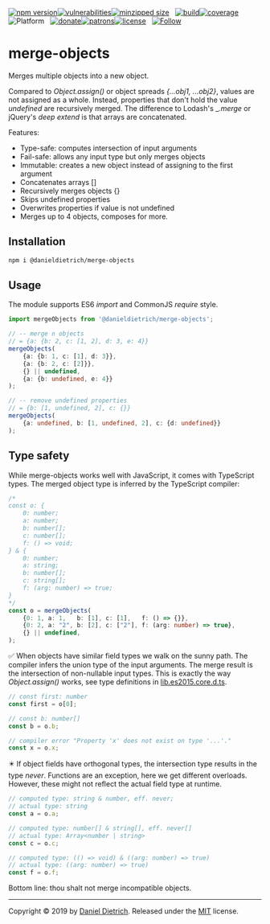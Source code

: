 [![npm version](https://img.shields.io/npm/v/@danieldietrich/merge-objects?logo=npm&style=flat-square)](https://www.npmjs.com/package/@danieldietrich/merge-objects/)[![vulnerabilities](https://img.shields.io/snyk/vulnerabilities/npm/@danieldietrich/merge-objects?style=flat-square)](https://snyk.io/test/npm/@danieldietrich/merge-objects)[![minzipped size](https://img.shields.io/bundlephobia/minzip/@danieldietrich/merge-objects?style=flat-square)](https://bundlephobia.com/result?p=@danieldietrich/merge-objects@latest)
&nbsp;
[![build](https://img.shields.io/travis/danieldietrich/merge-objects?logo=github&style=flat-square)](https://travis-ci.org/danieldietrich/merge-objects/)[![coverage](https://img.shields.io/codecov/c/github/danieldietrich/merge-objects?style=flat-square)](https://codecov.io/gh/danieldietrich/merge-objects/)
&nbsp;
![Platform](https://img.shields.io/badge/platform-Node%20v10%20%20+%20Browser%20%28ES6%2fES2015%29-decc47?logo=TypeScript&style=flat-square)
&nbsp;
[![donate](https://img.shields.io/badge/Donate-PayPal-blue.svg?logo=paypal&style=flat-square)](https://paypal.me/danieldietrich13)[![patrons](https://img.shields.io/liberapay/patrons/danieldietrich?style=flat-square)](https://liberapay.com/danieldietrich/)[![license](https://img.shields.io/github/license/danieldietrich/merge-objects?style=flat-square)](https://opensource.org/licenses/MIT/)
&nbsp;
[![Follow](https://img.shields.io/twitter/follow/danieldietrich?label=Follow&style=social)](https://twitter.com/danieldietrich/)

# merge-objects

Merges multiple objects into a new object.

Compared to _Object.assign()_ or object spreads _{...obj1, ...obj2}_, values are not assigned as a whole. Instead, properties that don't hold the value _undefined_ are recursively merged. The difference to Lodash's __.merge_ or jQuery's _deep extend_ is that arrays are concatenated.

Features:

* Type-safe: computes intersection of input arguments
* Fail-safe: allows any input type but only merges objects
* Immutable: creates a new object instead of assigning to the first argument
* Concatenates arrays []
* Recursively merges objects {}
* Skips undefined properties
* Overwrites properties if value is not undefined
* Merges up to 4 objects, composes for more.

## Installation

```bash
npm i @danieldietrich/merge-objects
```

## Usage

The module supports ES6 _import_ and CommonJS _require_ style.

```ts
import mergeObjects from '@danieldietrich/merge-objects';

// -- merge n objects
// = {a: {b: 2, c: [1, 2], d: 3, e: 4}}
mergeObjects(
    {a: {b: 1, c: [1], d: 3}},
    {a: {b: 2, c: [2]}},
    {} || undefined,
    {a: {b: undefined, e: 4}}
);

// -- remove undefined properties
// = {b: [1, undefined, 2], c: {}}
mergeObjects(
    {a: undefined, b: [1, undefined, 2], c: {d: undefined}}
);
```

## Type safety

While merge-objects works well with JavaScript, it comes with TypeScript types. The merged object type is inferred by the TypeScript compiler:

```ts
/*
const o: {
    0: number;
    a: number;
    b: number[];
    c: number[];
    f: () => void;
} & {
    0: number;
    a: string;
    b: number[];
    c: string[];
    f: (arg: number) => true;
}
*/
const o = mergeObjects(
    {0: 1, a: 1,   b: [1], c: [1],   f: () => {}},
    {0: 2, a: "2", b: [2], c: ["2"], f: (arg: number) => true},
    {} || undefined,
);
```

✅ When objects have similar field types we walk on the sunny path. The compiler infers the union type of the input arguments. The merge result is the intersection of non-nullable input types. This is exactly the way _Object.assign()_ works, see type definitions in [lib.es2015.core.d.ts](https://github.com/microsoft/TypeScript/blob/b963e1a2a7e3b1056ee2552927fa08fcc51e4c7d/lib/lib.es2015.core.d.ts#L305).

```ts
// const first: number
const first = o[0];

// const b: number[]
const b = o.b;

// compiler error "Property 'x' does not exist on type '...'."
const x = o.x;
```

✴️ If object fields have orthogonal types, the intersection type results in the type _never_. Functions are an exception, here we get different overloads. However, these might not reflect the actual field type at runtime.

```ts
// computed type: string & number, eff. never;
// actual type: string
const a = o.a;

// computed type: number[] & string[], eff. never[]
// actual type: Array<number | string>
const c = o.c;

// computed type: (() => void) & ((arg: number) => true)
// actual type: ((arg: number) => true)
const f = o.f;
```

Bottom line: thou shalt not merge incompatible objects.

---

Copyright &copy; 2019 by [Daniel Dietrich](cafebab3@gmail.com). Released under the [MIT](https://opensource.org/licenses/MIT/) license.